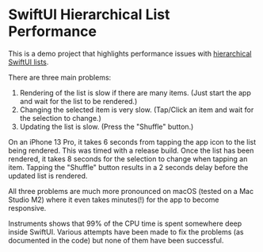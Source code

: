 # SwiftUI Hierarchical List Performance

This is a demo project that highlights performance issues with [hierarchical SwiftUI lists](https://developer.apple.com/documentation/swiftui/list#Creating-hierarchical-lists).

There are three main problems:

1. Rendering of the list is slow if there are many items. (Just start the app and wait for the list to be rendered.)
2. Changing the selected item is very slow. (Tap/Click an item and wait for the selection to change.)
3. Updating the list is slow. (Press the "Shuffle" button.)

On an iPhone 13 Pro, it takes 6 seconds from tapping the app icon to the list being rendered. This was timed with a release build.
Once the list has been rendered, it takes 8 seconds for the selection to change when tapping an item.
Tapping the "Shuffle" button results in a 2 seconds delay before the updated list is rendered.

All three problems are much more pronounced on macOS (tested on a Mac Studio M2) where it even takes minutes(!) for the app to become responsive.

Instruments shows that 99% of the CPU time is spent somewhere deep inside SwiftUI.
Various attempts have been made to fix the problems (as documented in the code) but none of them have been successful.
